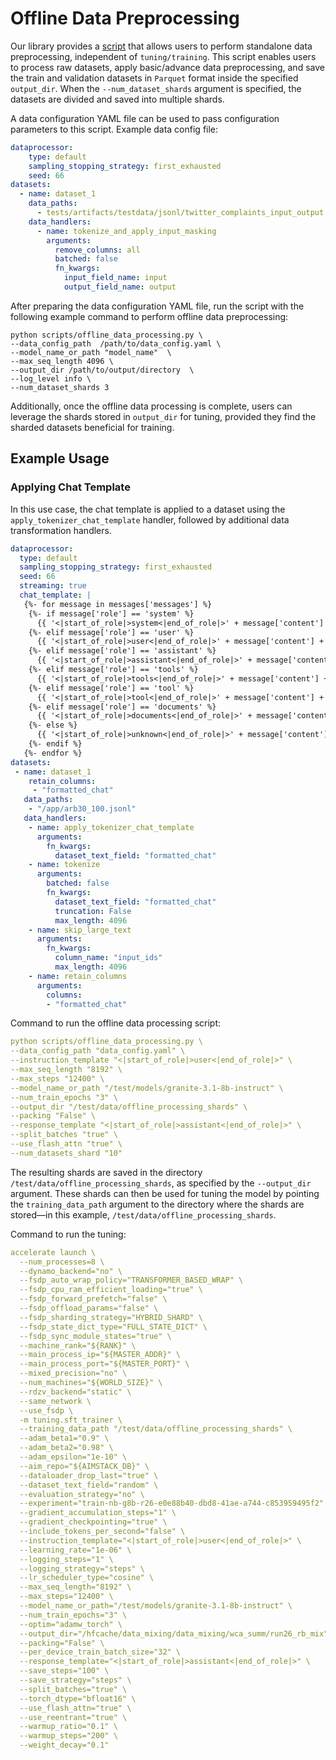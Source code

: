 # Offline Data Preprocessing

Our library provides a [script](../scripts/offline_data_processing.py) that allows users to perform standalone data preprocessing, independent of `tuning/training`. This script enables users to process raw datasets, apply basic/advance data preprocessing, and save the train and validation datasets in `Parquet` format inside the specified `output_dir`. When the `--num_dataset_shards` argument is specified, the datasets are divided and saved into multiple shards.

A data configuration YAML file can be used to pass configuration parameters to this script. Example data config file:

```yaml
dataprocessor:
    type: default
    sampling_stopping_strategy: first_exhausted
    seed: 66
datasets:
  - name: dataset_1
    data_paths:
      - tests/artifacts/testdata/jsonl/twitter_complaints_input_output.jsonl
    data_handlers:
      - name: tokenize_and_apply_input_masking
        arguments:
          remove_columns: all
          batched: false
          fn_kwargs:
            input_field_name: input
            output_field_name: output
```

After preparing the data configuration YAML file, run the script with the following example command to perform offline data preprocessing:   

```
python scripts/offline_data_processing.py \
--data_config_path  /path/to/data_config.yaml \
--model_name_or_path "model_name"  \
--max_seq_length 4096 \
--output_dir /path/to/output/directory  \
--log_level info \
--num_dataset_shards 3
```

Additionally, once the offline data processing is complete, users can leverage the shards stored in `output_dir` for tuning, provided they find the sharded datasets beneficial for training.

## Example Usage
### Applying Chat Template

In this use case, the chat template is applied to a dataset using the `apply_tokenizer_chat_template` handler, followed by additional data transformation handlers. 

```yaml
dataprocessor:
  type: default
  sampling_stopping_strategy: first_exhausted
  seed: 66
  streaming: true
  chat_template: |
   {%- for message in messages['messages'] %}
    {%- if message['role'] == 'system' %}
      {{ '<|start_of_role|>system<|end_of_role|>' + message['content'] + '<|end_of_text|>\n' }}
    {%- elif message['role'] == 'user' %}
      {{ '<|start_of_role|>user<|end_of_role|>' + message['content'] + '<|end_of_text|>\n' }}
    {%- elif message['role'] == 'assistant' %}
      {{ '<|start_of_role|>assistant<|end_of_role|>' + message['content'] + '<|end_of_text|>\n' }}
    {%- elif message['role'] == 'tools' %}
      {{ '<|start_of_role|>tools<|end_of_role|>' + message['content'] + '<|end_of_text|>\n' }}
    {%- elif message['role'] == 'tool' %}
      {{ '<|start_of_role|>tool<|end_of_role|>' + message['content'] + '<|end_of_text|>\n' }}
    {%- elif message['role'] == 'documents' %}
      {{ '<|start_of_role|>documents<|end_of_role|>' + message['content'] + '<|end_of_text|>\n' }}
    {%- else %}
      {{ '<|start_of_role|>unknown<|end_of_role|>' + message['content'] + '<|end_of_text|>\n' }} 
    {%- endif %}
   {%- endfor %}
datasets:
 - name: dataset_1
    retain_columns:
     - "formatted_chat"
   data_paths:
    - "/app/arb30_100.jsonl"
   data_handlers:
    - name: apply_tokenizer_chat_template
      arguments:
        fn_kwargs:
          dataset_text_field: "formatted_chat"
    - name: tokenize
      arguments:
        batched: false
        fn_kwargs:
          dataset_text_field: "formatted_chat"
          truncation: False
          max_length: 4096
    - name: skip_large_text
      arguments:
        fn_kwargs:
          column_name: "input_ids"
          max_length: 4096
    - name: retain_columns
      arguments:
        columns:
        - "formatted_chat"
```

Command to run the offline data processing script:

```yaml
python scripts/offline_data_processing.py \
--data_config_path "data_config.yaml" \
--instruction_template "<|start_of_role|>user<|end_of_role|>" \
--max_seq_length "8192" \
--max_steps "12400" \
--model_name_or_path "/test/models/granite-3.1-8b-instruct" \
--num_train_epochs "3" \
--output_dir "/test/data/offline_processing_shards" \
--packing "False" \
--response_template "<|start_of_role|>assistant<|end_of_role|>" \
--split_batches "true" \
--use_flash_attn "true" \
--num_datasets_shard "10"
```

The resulting shards are saved in the directory `/test/data/offline_processing_shards`, as specified by the `--output_dir` argument. These shards can then be used for tuning the model by pointing the `training_data_path` argument to the directory where the shards are stored—in this example, 
`/test/data/offline_processing_shards`.

Command to run the tuning:

```yaml
accelerate launch \
  --num_processes=8 \
  --dynamo_backend="no" \
  --fsdp_auto_wrap_policy="TRANSFORMER_BASED_WRAP" \
  --fsdp_cpu_ram_efficient_loading="true" \
  --fsdp_forward_prefetch="false" \
  --fsdp_offload_params="false" \
  --fsdp_sharding_strategy="HYBRID_SHARD" \
  --fsdp_state_dict_type="FULL_STATE_DICT" \
  --fsdp_sync_module_states="true" \
  --machine_rank="${RANK}" \
  --main_process_ip="${MASTER_ADDR}" \
  --main_process_port="${MASTER_PORT}" \
  --mixed_precision="no" \
  --num_machines="${WORLD_SIZE}" \
  --rdzv_backend="static" \
  --same_network \
  --use_fsdp \
  -m tuning.sft_trainer \
  --training_data_path "/test/data/offline_processing_shards" \
  --adam_beta1="0.9" \
  --adam_beta2="0.98" \
  --adam_epsilon="1e-10" \
  --aim_repo="${AIMSTACK_DB}" \
  --dataloader_drop_last="true" \
  --dataset_text_field="random" \
  --evaluation_strategy="no" \
  --experiment="train-nb-g8b-r26-e0e88b40-dbd8-41ae-a744-c853959495f2" \
  --gradient_accumulation_steps="1" \
  --gradient_checkpointing="true" \
  --include_tokens_per_second="false" \
  --instruction_template="<|start_of_role|>user<|end_of_role|>" \
  --learning_rate="1e-06" \
  --logging_steps="1" \
  --logging_strategy="steps" \
  --lr_scheduler_type="cosine" \
  --max_seq_length="8192" \
  --max_steps="12400" \
  --model_name_or_path="/test/models/granite-3.1-8b-instruct" \
  --num_train_epochs="3" \
  --optim="adamw_torch" \
  --output_dir="/hfcache/data_mixing/data_mixing/wca_summ/run26_rb_mix" \
  --packing="False" \
  --per_device_train_batch_size="32" \
  --response_template="<|start_of_role|>assistant<|end_of_role|>" \
  --save_steps="100" \
  --save_strategy="steps" \
  --split_batches="true" \
  --torch_dtype="bfloat16" \
  --use_flash_attn="true" \
  --use_reentrant="true" \
  --warmup_ratio="0.1" \
  --warmup_steps="200" \
  --weight_decay="0.1"
```